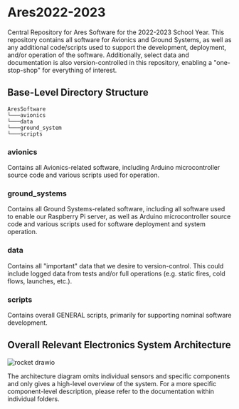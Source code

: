 # Ares2022-2023
Central Repository for Ares Software for the 2022-2023 School Year. This repository contains all software for Avionics and Ground Systems, as well as any additional code/scripts used to support the development, deployment, and/or operation of the software. Additionally, select data and documentation is also version-controlled in this repository, enabling a "one-stop-shop" for everything of interest.


## Base-Level Directory Structure

```
AresSoftware
└───avionics
└───data
└───ground_system
└───scripts
```

### avionics
Contains all Avionics-related software, including Arduino microcontroller source code and various scripts used for operation.

### ground_systems
Contains all Ground Systems-related software, including all software used to enable our Raspberry Pi server, as well as Arduino microcontroller source code and various scripts used for software deployment and system operation.

### data
Contains all "important" data that we desire to version-control. This could include logged data from tests and/or full operations (e.g. static fires, cold flows, launches, etc.).

### scripts
Contains overall GENERAL scripts, primarily for supporting nominal software development.


## Overall Relevant Electronics System Architecture
![rocket drawio](https://user-images.githubusercontent.com/31735483/192203986-2f849688-51ab-46fd-9736-e6a44f8085f0.png)

The architecture diagram omits individual sensors and specific components and only gives a high-level overview of the system. For a more specific component-level description, please refer to the documentation within individual folders.
